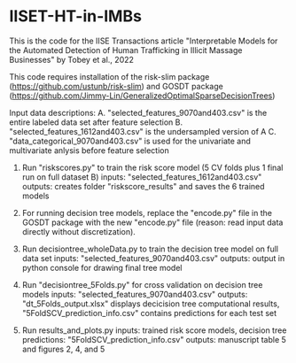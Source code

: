 # IISET-HT-in-IMBs
This is the code for the IISE Transactions article "Interpretable Models for the Automated Detection of Human Trafficking in Illicit Massage Businesses" by Tobey et al., 2022

This code requires installation of the risk-slim package (https://github.com/ustunb/risk-slim) and GOSDT package (https://github.com/Jimmy-Lin/GeneralizedOptimalSparseDecisionTrees)

Input data descriptions:
A. "selected_features_9070and403.csv" is the entire labeled data set after feature selection
B. "selected_features_1612and403.csv" is the undersampled version of A
C. "data_categorical_9070and403.csv" is used for the univariate and multivariate anlysis before feature selection

1. Run "riskscores.py" to train the risk score model (5 CV folds plus 1 final run on full dataset B)
	inputs: "selected_features_1612and403.csv"
	outputs: creates folder "riskscore_results" and saves the 6 trained models

2. For running decision tree models, replace the "encode.py" file in the GOSDT package with the new "encode.py" file 
	(reason: read input data directly without discretization).

3. Run decisiontree_wholeData.py to train the decision tree model on full data set
	inputs: "selected_features_9070and403.csv"
	outputs: output in python console for drawing final tree model

4. Run "decisiontree_5Folds.py" for cross validation on decision tree models
	inputs: "selected_features_9070and403.csv"
	outputs: "dt_5Folds_output.xlsx" displays decicision tree computational results,
		"5FoldSCV_prediction_info.csv" contains predictions for each test set 

5. Run results_and_plots.py
	inputs: trained risk score models, decision tree predictions: "5FoldSCV_prediction_info.csv"
	outputs: manuscript table 5 and figures 2, 4, and 5
